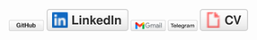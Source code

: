 
<p align="center">
	<a href="https://github.com/EduardKop"><img src="imgs/github.png"  width="63" height="20" alt="GitHub"></a>
	<a href="https://www.linkedin.com/in/eduard-korytnyk-6b3929155/"><img src="imgs/linkedin.svg" alt="LinkedIn""></a>
	<a href="https://mail.google.com/mail/?view=cm&fs=1&to=eduard.korytnyk@gmail.com"><img src="imgs/gmail.png" width="63" height="20" alt="Email"></a>
	<a href="https://t.me/Eduard_Kop"><img src="imgs/tgm.png" width="53" height="20" alt="Citations"></a>
    <a href="https://web-cv-next.vercel.app/works"><img src="imgs/cv.svg" alt="Curriculum Vitae"></a>
</p>






